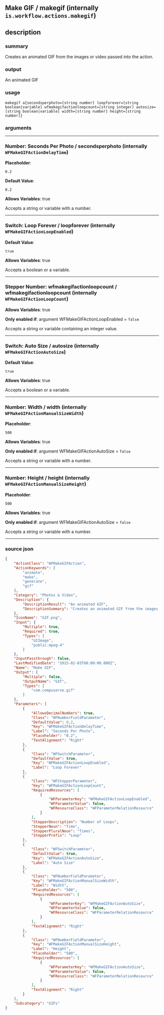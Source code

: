 
## Make GIF / makegif (internally `is.workflow.actions.makegif`)


## description

### summary

Creates an animated GIF from the images or video passed into the action.


### output

An animated GIF

### usage
```
makegif a{secondsperphoto=[string number] loopforever=[string boolean|variable] wfmakegifactionloopcount=[string integer] autosize=[string boolean|variable] width=[string number] height=[string number]}
```

### arguments

---

### Number: Seconds Per Photo / secondsperphoto (internally `WFMakeGIFActionDelayTime`)
**Placeholder**:
```
0.2
```
**Default Value**:
```
0.2
```
**Allows Variables**: true



Accepts a string 
or variable
with a number.

---

### Switch: Loop Forever / loopforever (internally `WFMakeGIFActionLoopEnabled`)
**Default Value**:
```
true
```
**Allows Variables**: true



Accepts a boolean
or a variable.

---

### Stepper Number: wfmakegifactionloopcount / wfmakegifactionloopcount (internally `WFMakeGIFActionLoopCount`)
**Allows Variables**: true

**Only enabled if**: argument WFMakeGIFActionLoopEnabled = `false`

Accepts a string 
or variable
containing an integer value.

---

### Switch: Auto Size / autosize (internally `WFMakeGIFActionAutoSize`)
**Default Value**:
```
true
```
**Allows Variables**: true



Accepts a boolean
or a variable.

---

### Number: Width / width (internally `WFMakeGIFActionManualSizeWidth`)
**Placeholder**:
```
500
```
**Allows Variables**: true

**Only enabled if**: argument WFMakeGIFActionAutoSize = `false`

Accepts a string 
or variable
with a number.

---

### Number: Height / height (internally `WFMakeGIFActionManualSizeHeight`)
**Placeholder**:
```
500
```
**Allows Variables**: true

**Only enabled if**: argument WFMakeGIFActionAutoSize = `false`

Accepts a string 
or variable
with a number.

---

### source json

```json
{
	"ActionClass": "WFMakeGIFAction",
	"ActionKeywords": [
		"animate",
		"make",
		"generate",
		"gif"
	],
	"Category": "Photos & Video",
	"Description": {
		"DescriptionResult": "An animated GIF",
		"DescriptionSummary": "Creates an animated GIF from the images or video passed into the action."
	},
	"IconName": "GIF.png",
	"Input": {
		"Multiple": true,
		"Required": true,
		"Types": [
			"UIImage",
			"public.mpeg-4"
		]
	},
	"InputPassthrough": false,
	"LastModifiedDate": "2015-02-03T08:00:00.000Z",
	"Name": "Make GIF",
	"Output": {
		"Multiple": false,
		"OutputName": "GIF",
		"Types": [
			"com.compuserve.gif"
		]
	},
	"Parameters": [
		{
			"AllowsDecimalNumbers": true,
			"Class": "WFNumberFieldParameter",
			"DefaultValue": 0.2,
			"Key": "WFMakeGIFActionDelayTime",
			"Label": "Seconds Per Photo",
			"Placeholder": "0.2",
			"TextAlignment": "Right"
		},
		{
			"Class": "WFSwitchParameter",
			"DefaultValue": true,
			"Key": "WFMakeGIFActionLoopEnabled",
			"Label": "Loop Forever"
		},
		{
			"Class": "WFStepperParameter",
			"Key": "WFMakeGIFActionLoopCount",
			"RequiredResources": [
				{
					"WFParameterKey": "WFMakeGIFActionLoopEnabled",
					"WFParameterValue": false,
					"WFResourceClass": "WFParameterRelationResource"
				}
			],
			"StepperDescription": "Number of Loops",
			"StepperNoun": "Time",
			"StepperPluralNoun": "Times",
			"StepperPrefix": "Loop"
		},
		{
			"Class": "WFSwitchParameter",
			"DefaultValue": true,
			"Key": "WFMakeGIFActionAutoSize",
			"Label": "Auto Size"
		},
		{
			"Class": "WFNumberFieldParameter",
			"Key": "WFMakeGIFActionManualSizeWidth",
			"Label": "Width",
			"Placeholder": "500",
			"RequiredResources": [
				{
					"WFParameterKey": "WFMakeGIFActionAutoSize",
					"WFParameterValue": false,
					"WFResourceClass": "WFParameterRelationResource"
				}
			],
			"TextAlignment": "Right"
		},
		{
			"Class": "WFNumberFieldParameter",
			"Key": "WFMakeGIFActionManualSizeHeight",
			"Label": "Height",
			"Placeholder": "500",
			"RequiredResources": [
				{
					"WFParameterKey": "WFMakeGIFActionAutoSize",
					"WFParameterValue": false,
					"WFResourceClass": "WFParameterRelationResource"
				}
			],
			"TextAlignment": "Right"
		}
	],
	"Subcategory": "GIFs"
}
```
